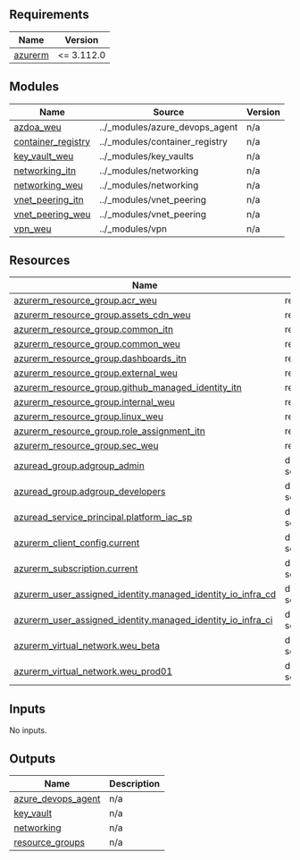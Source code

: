 <!-- markdownlint-disable -->
<!-- BEGINNING OF PRE-COMMIT-TERRAFORM DOCS HOOK -->
## Requirements

| Name | Version |
|------|---------|
| <a name="requirement_azurerm"></a> [azurerm](#requirement\_azurerm) | <= 3.112.0 |

## Modules

| Name | Source | Version |
|------|--------|---------|
| <a name="module_azdoa_weu"></a> [azdoa\_weu](#module\_azdoa\_weu) | ../_modules/azure_devops_agent | n/a |
| <a name="module_container_registry"></a> [container\_registry](#module\_container\_registry) | ../_modules/container_registry | n/a |
| <a name="module_key_vault_weu"></a> [key\_vault\_weu](#module\_key\_vault\_weu) | ../_modules/key_vaults | n/a |
| <a name="module_networking_itn"></a> [networking\_itn](#module\_networking\_itn) | ../_modules/networking | n/a |
| <a name="module_networking_weu"></a> [networking\_weu](#module\_networking\_weu) | ../_modules/networking | n/a |
| <a name="module_vnet_peering_itn"></a> [vnet\_peering\_itn](#module\_vnet\_peering\_itn) | ../_modules/vnet_peering | n/a |
| <a name="module_vnet_peering_weu"></a> [vnet\_peering\_weu](#module\_vnet\_peering\_weu) | ../_modules/vnet_peering | n/a |
| <a name="module_vpn_weu"></a> [vpn\_weu](#module\_vpn\_weu) | ../_modules/vpn | n/a |

## Resources

| Name | Type |
|------|------|
| [azurerm_resource_group.acr_weu](https://registry.terraform.io/providers/hashicorp/azurerm/latest/docs/resources/resource_group) | resource |
| [azurerm_resource_group.assets_cdn_weu](https://registry.terraform.io/providers/hashicorp/azurerm/latest/docs/resources/resource_group) | resource |
| [azurerm_resource_group.common_itn](https://registry.terraform.io/providers/hashicorp/azurerm/latest/docs/resources/resource_group) | resource |
| [azurerm_resource_group.common_weu](https://registry.terraform.io/providers/hashicorp/azurerm/latest/docs/resources/resource_group) | resource |
| [azurerm_resource_group.dashboards_itn](https://registry.terraform.io/providers/hashicorp/azurerm/latest/docs/resources/resource_group) | resource |
| [azurerm_resource_group.external_weu](https://registry.terraform.io/providers/hashicorp/azurerm/latest/docs/resources/resource_group) | resource |
| [azurerm_resource_group.github_managed_identity_itn](https://registry.terraform.io/providers/hashicorp/azurerm/latest/docs/resources/resource_group) | resource |
| [azurerm_resource_group.internal_weu](https://registry.terraform.io/providers/hashicorp/azurerm/latest/docs/resources/resource_group) | resource |
| [azurerm_resource_group.linux_weu](https://registry.terraform.io/providers/hashicorp/azurerm/latest/docs/resources/resource_group) | resource |
| [azurerm_resource_group.role_assignment_itn](https://registry.terraform.io/providers/hashicorp/azurerm/latest/docs/resources/resource_group) | resource |
| [azurerm_resource_group.sec_weu](https://registry.terraform.io/providers/hashicorp/azurerm/latest/docs/resources/resource_group) | resource |
| [azuread_group.adgroup_admin](https://registry.terraform.io/providers/hashicorp/azuread/latest/docs/data-sources/group) | data source |
| [azuread_group.adgroup_developers](https://registry.terraform.io/providers/hashicorp/azuread/latest/docs/data-sources/group) | data source |
| [azuread_service_principal.platform_iac_sp](https://registry.terraform.io/providers/hashicorp/azuread/latest/docs/data-sources/service_principal) | data source |
| [azurerm_client_config.current](https://registry.terraform.io/providers/hashicorp/azurerm/latest/docs/data-sources/client_config) | data source |
| [azurerm_subscription.current](https://registry.terraform.io/providers/hashicorp/azurerm/latest/docs/data-sources/subscription) | data source |
| [azurerm_user_assigned_identity.managed_identity_io_infra_cd](https://registry.terraform.io/providers/hashicorp/azurerm/latest/docs/data-sources/user_assigned_identity) | data source |
| [azurerm_user_assigned_identity.managed_identity_io_infra_ci](https://registry.terraform.io/providers/hashicorp/azurerm/latest/docs/data-sources/user_assigned_identity) | data source |
| [azurerm_virtual_network.weu_beta](https://registry.terraform.io/providers/hashicorp/azurerm/latest/docs/data-sources/virtual_network) | data source |
| [azurerm_virtual_network.weu_prod01](https://registry.terraform.io/providers/hashicorp/azurerm/latest/docs/data-sources/virtual_network) | data source |

## Inputs

No inputs.

## Outputs

| Name | Description |
|------|-------------|
| <a name="output_azure_devops_agent"></a> [azure\_devops\_agent](#output\_azure\_devops\_agent) | n/a |
| <a name="output_key_vault"></a> [key\_vault](#output\_key\_vault) | n/a |
| <a name="output_networking"></a> [networking](#output\_networking) | n/a |
| <a name="output_resource_groups"></a> [resource\_groups](#output\_resource\_groups) | n/a |
<!-- END OF PRE-COMMIT-TERRAFORM DOCS HOOK -->
